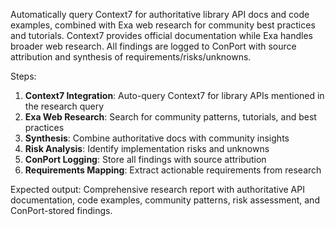 Automatically query Context7 for authoritative library API docs and code examples, combined with Exa web research for community best practices and tutorials. Context7 provides official documentation while Exa handles broader web research. All findings are logged to ConPort with source attribution and synthesis of requirements/risks/unknowns.

Steps:
1. **Context7 Integration**: Auto-query Context7 for library APIs mentioned in the research query
2. **Exa Web Research**: Search for community patterns, tutorials, and best practices
3. **Synthesis**: Combine authoritative docs with community insights
4. **Risk Analysis**: Identify implementation risks and unknowns
5. **ConPort Logging**: Store all findings with source attribution
6. **Requirements Mapping**: Extract actionable requirements from research

Expected output: Comprehensive research report with authoritative API documentation, code examples, community patterns, risk assessment, and ConPort-stored findings.
